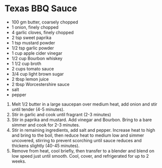 # Texas BBQ Sauce

* 100 gm butter, coarsely chopped
* 1 onion, finely chopped
* 4 garlic cloves, finely chopped
* 2 tsp sweet paprika
* 1 tsp mustard powder
* 1/2 tsp garlic powder
* 1 cup apple cider vinegar
* 1/2 cup Bourbon whiskey
* 1 1/2 cup broth
* 2 cups tomato sauce
* 3/4 cup light brown sugar
* 2 tbsp lemon juice
* 2 tbsp Worcestershire sauce
* salt
* pepper

1. Melt 1/2 butter in a large saucepan over medium heat, add onion and stir until tender (4-5 minutes).
1. Stir in garlic and cook until fragrant (2-3 minutes)
1. Stir in paprika and mustard. Add vinegar and Bourbon. Bring to a bare simmer and cook for 2-3 minutes.
1. Stir in remaining ingredients, add salt and pepper. Increase heat to high and bring to the boil, then reduce heat to medium low and simmer uncovered, stirring to prevent scorching until sauce reduces and thickens slightly (40-45 minutes).
1. Remove from heat, cool briefly, then transfer to a blender and blend on low speed just until smooth. Cool, cover, and refrigerated for up to 2 weeks.
